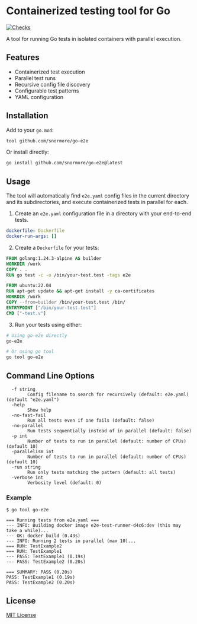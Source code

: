 # Containerized testing tool for Go

[![Checks](https://github.com/snormore/go-e2e/actions/workflows/checks.yaml/badge.svg)](https://github.com/snormore/go-e2e/actions/workflows/checks.yaml)

A tool for running Go tests in isolated containers with parallel execution.

## Features

- Containerized test execution
- Parallel test runs
- Recursive config file discovery
- Configurable test patterns
- YAML configuration

## Installation

Add to your `go.mod`:

```go.mod
tool github.com/snormore/go-e2e
```

Or install directly:

```bash
go install github.com/snormore/go-e2e@latest
```

## Usage

The tool will automatically find `e2e.yaml` config files in the current directory and its subdirectories, and execute containerized tests in parallel for each.

1. Create an `e2e.yaml` configuration file in a directory with your end-to-end tests.

```yaml
dockerfile: Dockerfile
docker-run-args: []
```

2. Create a `Dockerfile` for your tests:

```dockerfile
FROM golang:1.24.3-alpine AS builder
WORKDIR /work
COPY . .
RUN go test -c -o /bin/your-test.test -tags e2e

FROM ubuntu:22.04
RUN apt-get update && apt-get install -y ca-certificates
WORKDIR /work
COPY --from=builder /bin/your-test.test /bin/
ENTRYPOINT ["/bin/your-test.test"]
CMD ["-test.v"]
```

3. Run your tests using either:

```bash
# Using go-e2e directly
go-e2e

# Or using go tool
go tool go-e2e
```

## Command Line Options

```
  -f string
        Config filename to search for recursively (default: e2e.yaml) (default "e2e.yaml")
  -help
        Show help
  -no-fast-fail
        Run all tests even if one fails (default: false)
  -no-parallel
        Run tests sequentially instead of in parallel (default: false)
  -p int
        Number of tests to run in parallel (default: number of CPUs) (default 10)
  -parallelism int
        Number of tests to run in parallel (default: number of CPUs) (default 10)
  -run string
        Run only tests matching the pattern (default: all tests)
  -verbose int
        Verbosity level (default: 0)
```

### Example

```
$ go tool go-e2e

=== Running tests from e2e.yaml ===
--- INFO: Building docker image e2e-test-runner-d4c6:dev (this may take a while)...
--- OK: docker build (0.43s)
--- INFO: Running 2 tests in parallel (max 10)...
=== RUN: TestExample2
=== RUN: TestExample1
--- PASS: TestExample1 (0.19s)
--- PASS: TestExample2 (0.20s)

=== SUMMARY: PASS (0.20s)
PASS: TestExample1 (0.19s)
PASS: TestExample2 (0.20s)
```

## License

[MIT License](LICENSE)
